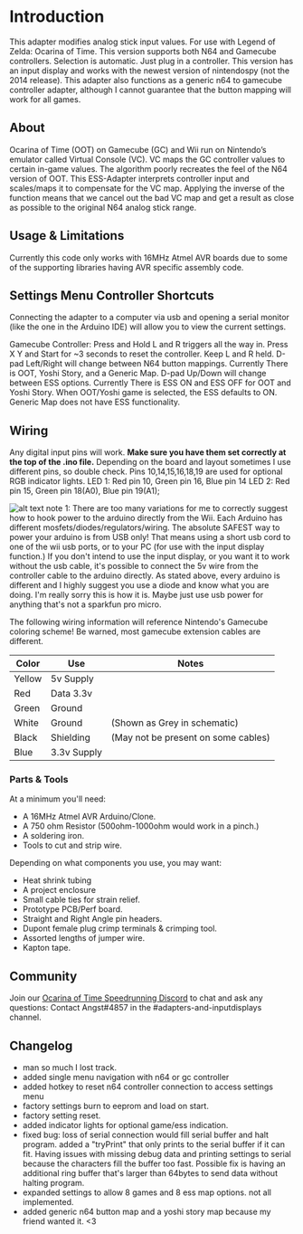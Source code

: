 ﻿# Introduction
This adapter modifies analog stick input values. For use with Legend of Zelda: Ocarina of Time.
This version supports both N64 and Gamecube controllers. Selection is automatic. Just plug in a controller.
This version has an input display and works with the newest version of nintendospy (not the 2014 release).
This adapter also functions as a generic n64 to gamecube controller adapter, although I cannot guarantee that the button mapping will work for all games.

## About
Ocarina of Time (OOT) on Gamecube (GC) and Wii run on Nintendo’s emulator called Virtual Console (VC). VC maps the GC controller values to certain in-game values. The algorithm poorly recreates the feel of the N64 version of OOT. This ESS-Adapter interprets controller input and scales/maps it to compensate for the VC map. Applying the inverse of the function means that we cancel out the bad VC map and get a result as close as possible to the original N64 analog stick range.

## Usage & Limitations
Currently this code only works with 16MHz Atmel AVR boards due to some of the supporting libraries having AVR specific assembly code.

## Settings Menu Controller Shortcuts
Connecting the adapter to a computer via usb and opening a serial monitor (like the one in the Arduino IDE) will allow you to view the current settings.

Gamecube Controller: 
Press and Hold L and R triggers all the way in. 
Press X Y and Start for ~3 seconds to reset the controller. 
Keep L and R held. 
D-pad Left/Right will change between N64 button mappings. Currently There is OOT, Yoshi Story, and a Generic Map.
D-pad Up/Down will change between ESS options. Currently There is ESS ON and ESS OFF for OOT and Yoshi Story. When OOT/Yoshi game is selected, the ESS defaults to ON. Generic Map does not have ESS functionality.

## Wiring
Any digital input pins will work. **Make sure you have them set correctly at the top of the .ino file.** Depending on the board and layout sometimes I use different pins, so double check. Pins 10,14,15,16,18,19 are used for optional RGB indicator lights.
LED 1: Red pin 10, Green pin 16, Blue pin 14
LED 2: Red pin 15, Green pin 18(A0), Blue pin 19(A1);

![alt text](https://raw.githubusercontent.com/Skuzee/ESS-Adapter/master/ESS-Adapter-Schematic.png " Logo Title Text 1")
note 1: There are too many variations for me to correctly suggest how to hook power to the arduino directly from the Wii.
Each Arduino has different mosfets/diodes/regulators/wiring. The absolute SAFEST way to power your arduino is from USB only!
That means using a short usb cord to one of the wii usb ports, or to your PC (for use with the input display function.)
If you don't intend to use the input display, or you want it to work without the usb cable, it's possible to connect the 5v wire from the controller cable to the arduino directly. As stated above, every arduino is different and I highly suggest you use a diode and know what you are doing.
I'm really sorry this is how it is. Maybe just use usb power for anything that's not a sparkfun pro micro.

The following wiring information will reference Nintendo's Gamecube coloring scheme!
Be warned, most gamecube extension cables are different.

|Color | Use | Notes|
|--- | --- | ---|
|Yellow | 5v Supply | |
|Red | Data 3.3v | |
|Green | Ground | |
|White | Ground | (Shown as Grey in schematic) |
|Black | Shielding | (May not be present on some cables) |
|Blue | 3.3v Supply | |

 ### Parts & Tools
 At a minimum you'll need:
- A 16MHz Atmel AVR Arduino/Clone.
- A 750 ohm Resistor (500ohm-1000ohm would work in a pinch.)
- A soldering iron.
- Tools to cut and strip wire.

Depending on what components you use, you may want:
- Heat shrink tubing
- A project enclosure
- Small cable ties for strain relief.
- Prototype PCB/Perf board.
- Straight and Right Angle pin headers.
- Dupont female plug crimp terminals & crimping tool.
- Assorted lengths of jumper wire.
- Kapton tape.

## Community
Join our [Ocarina of Time Speedrunning Discord](https://discord.gg/EYU785K) to chat and ask any questions: Contact Angst#4857 in the #adapters-and-inputdisplays channel.

## Changelog

- man so much I lost track.
- added single menu navigation with n64 or gc controller
- added hotkey to reset n64 controller connection to access settings menu
- factory settings burn to eeprom and load on start.
- factory setting reset.
- added indicator lights for optional game/ess indication.
- fixed bug: loss of serial connection would fill serial buffer and halt program. added a "tryPrint" that only prints to the serial buffer if it can fit. Having issues with missing debug data and printing settings to serial because the characters fill the buffer too fast. Possible fix is having an additional ring buffer that's larger than 64bytes to send data without halting program.
- expanded settings to allow 8 games and 8 ess map options. not all implemented.
- added generic n64 button map and a yoshi story map because my friend wanted it. <3